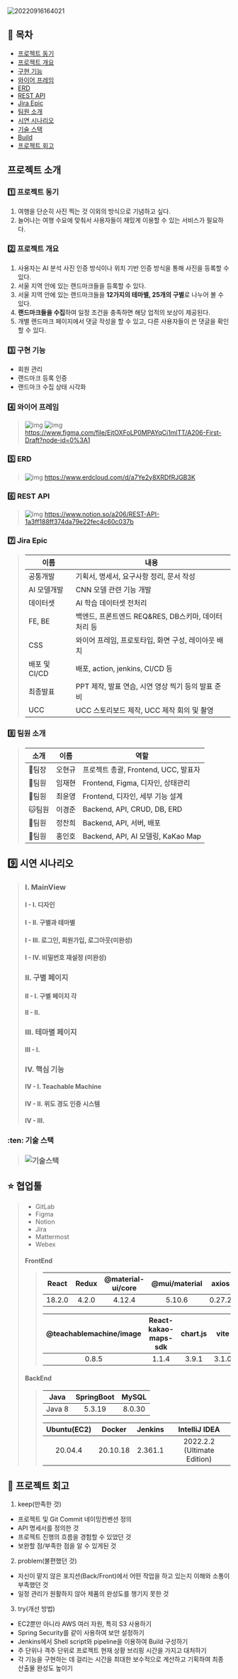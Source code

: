 ![20220916164021](https://user-images.githubusercontent.com/97646070/194148131-c477cea5-8f98-4bee-a53b-8608924fe918.png)

## :scroll: 목차

- [프로젝트 동기](#프로젝트-동기)
- [프로젝트 개요](#프로젝트-개요)
- [구현 기능](#구현-기능)
- [와이어 프레임](#와이어-프레임)
- [ERD](#ERD)
- [REST API](#REST-API)
- [Jira Epic](#Jira-Epic)
- [팀원 소개](#팀원-소개)
- [시연 시나리오](#시연-시나리오)
- [기술 스택](#기술-스택)
- [Build](#Build)
- [프로젝트 회고](#프로젝트-회고)

## 프로젝트 소개
### :one: 프로젝트 동기
  1. 여행을 단순히 사진 찍는 것 이외의 방식으로 기념하고 싶다.
  2. 늘어나는 여행 수요에 맞춰서 사용자들이 재밌게 이용할 수 있는 서비스가 필요하다.



### :two: 프로젝트 개요
1. 사용자는 AI 분석 사진 인증 방식이나 위치 기반 인증 방식을 통해 사진을 등록할 수 있다.
2. 서울 지역 안에 있는 랜드마크들을 등록할 수 있다.
3. 서울 지역 안에 있는 랜드마크들을 <strong>12가지의 테마별, 25개의 구별</strong>로 나누어 볼 수 있다.
4. **랜드마크들을 수집**하여 일정 조건을 충족하면 해당 업적의 보상이 제공된다.
5. 개별 랜드마크 페이지에서 댓글 작성을 할 수 있고, 다른 사용자들이 쓴 댓글을 확인할 수 있다.

### :three: 구현 기능

- 회원 관리
- 랜드마크 등록 인증
- 랜드마크 수집 상태 시각화

### :four: 와이어 프레임

>![img](./image/Stamper_Figma.jpg)
>![img](./image/Stamper_Figma2.jpg)
>https://www.figma.com/file/EjtOXFoLP0MPAYqCi1mlTT/A206-First-Draft?node-id=0%3A1

### :five: ERD

>![img](./image/Stamper_ERD.jpg)
>https://www.erdcloud.com/d/a7Ye2y8XRDfRJGB3K

### :six: REST API

>![img](./image/Stamper_RESTAPI.jpg)
>https://www.notion.so/a206/REST-API-1a3ff188ff374da79e22fec4c60c037b


### :seven: Jira Epic
>| 이름 			| 내용			|
>|----------------|------------------------|
>| 공통개발       | 기획서, 명세서, 요구사항 정리, 문서 작성             |
>| AI 모델개발    | CNN 모델 관련 기능 개발                            |
>| 데이터셋       | AI 학습 데이터셋 전처리                             |
>| FE, BE        | 백엔드, 프론트엔드 REQ&RES, DB스키마, 데이터 처리 등  |
>| CSS           | 와이어 프레임, 프로토타입, 화면 구성, 레이아웃 배치    |
>| 배포 및 CI/CD | 배포, action, jenkins, CI/CD 등                      |
>| 최종발표      | PPT 제작, 발표 연습, 시연 영상 찍기 등의 발표 준비     |
>| UCC           | UCC 스토리보드  제작, UCC 제작 회의 및 촬영           |


### :eight: 팀원 소개

> | 소개  | 이름   | 역할                            |
> | ----- | ------ | -------------------------------|
> | 🐻팀장 | 오현규 | 프로젝트 총괄, Frontend, UCC, 발표자 |
> | 🐨팀원 | 임재현 | Frontend, Figma, 디자인, 상태관리     |
> | 🐯팀원 | 최윤영 | Frontend, 디자인, 세부 기능 설계  |
> | 🐱팀원 | 이경준 | Backend, API, CRUD, DB, ERD   |
> | 🐰팀원 | 정찬희 | Backend, API, 서버, 배포          |
> | 👩팀원 | 홍인호 | Backend, API, AI 모델링, KaKao Map     |
  

## :nine: 시연 시나리오


>### I. MainView
>#### 	I - I. 디자인
>#### 	I - II. 구별과 테마별
>#### 	I - III. 로그인, 회원가입, 로그아웃(미완성)
>#### 	I - IV. 비밀번호 재설정 (미완성)
>### II. 구별 페이지
>#### 	II - I. 구별 페이지 각 
>#### 	II - II. 
>### III. 테마별 페이지
>#### 	III - I. 
>### IV. 핵심 기능
>#### 	IV - I. Teachable Machine
>#### 	IV - II. 위도 경도 인증 시스템
>#### 	IV - III. 

### :ten: 기술 스택

>### ![기술스택](https://user-images.githubusercontent.com/97646070/194155652-ddad4bf5-f965-4e73-a721-34faf445fa81.png)

## :star: 협업툴

>- GitLab
>- Figma
>- Notion
>- Jira
>- Mattermost
>- Webex
>
>#### FrontEnd
>
>>| React  | Redux | @material-ui/core | @mui/material | axios  |
>>| :----: | :---: | :---------------: | :-----------: | :----: |
>>| 18.2.0 | 4.2.0 |      4.12.4       |    5.10.6     | 0.27.2 |
>>
>>| @teachablemachine/image | React-kakao-maps-sdk | chart.js | vite  | Visual Studio Code |
>>| :---------------------: | :------------------: | :------: | :---: | :----------------: |
>>|          0.8.5          |        1.1.4         |  3.9.1   | 3.1.0 |       1.71.2       |
>
>#### BackEnd
>
>>|  Java  | SpringBoot | MySQL  |
>>| :----: | :--------: | :----: |
>>| Java 8 |   5.3.19   | 8.0.30 |
>>
>>| Ubuntu(EC2) |  Docker  | Jenkins |        IntelliJ IDEA        |
>>| :---------: | :------: | :-----: | :-------------------------: |
>>|   20.04.4   | 20.10.18 | 2.361.1 | 2022.2.2 (Ultimate Edition) |


## :star2: 프로젝트 회고

1. keep(만족한 것)
- 프로젝트 및 Git Commit 네이밍컨벤션 정의
- API 명세서를 정의한 것
- 프로젝트 진행의 흐름을 경험할 수 있었던 것
- 보완할 점/부족한 점을 알 수 있게된 것



2. problem(불편했던 것)
- 자신이 맡지 않은 포지션(Back/Front)에서 어떤 작업을 하고 있는지 이해와 소통이 부족했던 것
- 일정 관리가 원활하지 않아 제품의 완성도를 챙기지 못한 것



3. try(개선 방법)
- EC2뿐만 아니라 AWS 여러 자원, 특히 S3 사용하기
- Spring Security를 같이 사용하여 보안 설정하기
- Jenkins에서 Shell script와 pipeline을 이용하여 Build 구성하기
- 주 단위나 격주 단위로 프로젝트 현재 상황 브리핑 시간을 가지고 대처하기
- 각 기능을 구현하는 데 걸리는 시간을 최대한 보수적으로 계산하고 기획하여 최종 산출물 완성도 높이기
